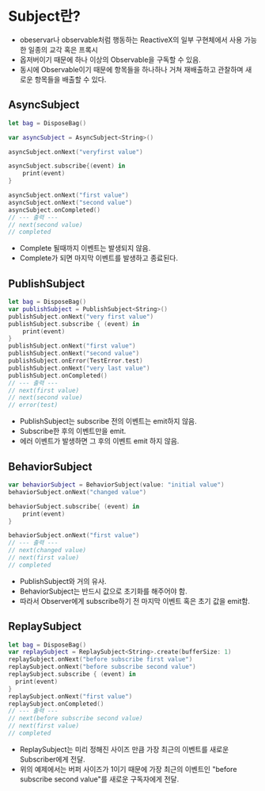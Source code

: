 # Subject란?

- obeservar나 observable처럼 행동하는 ReactiveX의 일부 구현체에서 사용 가능한 일종의 교각 혹은 프록시
- 옵저버이기 때문에 하나 이상의 Observable을 구독할 수 있음.
- 동시에 Observable이기 때문에 항목들을 하나하나 거쳐 재배출하고 관찰하며 새로운 항목들을 배출할 수 있다.



## AsyncSubject

~~~swift
let bag = DisposeBag()

var asyncSubject = AsyncSubject<String>()

asyncSubject.onNext("veryfirst value")

asyncSubject.subscribe{(event) in
    print(event)
}

asyncSubject.onNext("first value")
asyncSubject.onNext("second value")
asyncSubject.onCompleted()
// --- 출력 ---
// next(second value)
// completed
~~~

- Complete 될때까지 이벤트는 발생되지 않음.
- Complete가 되면 마지막 이벤트를 발생하고 종료된다.



## PublishSubject

~~~swift
let bag = DisposeBag()
var publishSubject = PublishSubject<String>()
publishSubject.onNext("very first value")
publishSubject.subscribe { (event) in
    print(event)
}
publishSubject.onNext("first value")
publishSubject.onNext("second value")
publishSubject.onError(TestError.test)
publishSubject.onNext("very last value")
publishSubject.onCompleted()
// --- 출력 ---
// next(first value)
// next(second value)
// error(test)
~~~

- PublishSubject는 subscribe 전의 이벤트는 emit하지 않음.
- Subscribe한 후의 이벤트만을 emit.
- 에러 이벤트가 발생하면 그 후의 이벤트 emit 하지 않음.



## BehaviorSubject

~~~swift
var behaviorSubject = BehaviorSubject(value: "initial value")
behaviorSubject.onNext("changed value")

behaviorSubject.subscribe{ (event) in
    print(event)
}

behaviorSubject.onNext("first value")
// --- 출력 ---
// next(changed value)
// next(first value)
// completed
~~~

- PublishSubject와 거의 유사.
- BehaviorSubject는 반드시 값으로 초기화를 해주어야 함.
- 따라서 Observer에게 subscribe하기 전 마지막 이벤트 혹은 초기 값을 emit함.



## ReplaySubject

~~~swift
let bag = DisposeBag()
var replaySubject = ReplaySubject<String>.create(bufferSize: 1)
replaySubject.onNext("before subscribe first value")
replaySubject.onNext("before subscribe second value")
replaySubject.subscribe { (event) in
  print(event)
}
replaySubject.onNext("first value")
replaySubject.onCompleted()
// --- 출력 ---
// next(before subscribe second value)
// next(first value)
// completed
~~~

- ReplaySubject는 미리 정해진 사이즈 만큼 가장 최근의 이벤트를 새로운 Subscriber에게 전달.
- 위의 예제에서는 버퍼 사이즈가 1이기 때문에 가장 최근의 이벤트인 "before subscribe second value"를 새로운 구독자에게 전달.